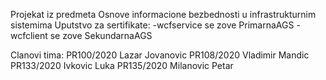Projekat iz predmeta Osnove informacione bezbednosti u infrastrukturnim sistemima
Uputstvo za sertifikate:
-wcfservice se zove PrimarnaAGS
-wcfclient se zove SekundarnaAGS

Clanovi tima:
PR100/2020 Lazar Jovanovic
PR108/2020 Vladimir Mandic
PR133/2020 Ivkovic Luka
PR135/2020 Milanovic Petar

